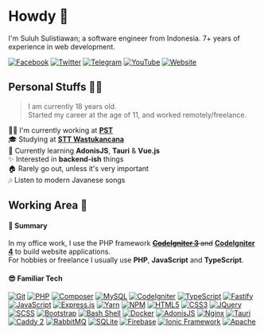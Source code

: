 # Howdy :wave:

I'm Suluh Sulistiawan; a software engineer from Indonesia. 7+ years of experience in web development.

[![Facebook](https://img.shields.io/badge/Facebook-%234267B2.svg?&style=flat-square&logo=facebook&logoColor=white)](https://www.facebook.com/suluh.sulistiawan)
[![Twitter](https://img.shields.io/twitter/follow/suluh_s?label=Twitter&logo=twitter&style=flat-square)](https://www.twitter.com/suluh_s)
[![Telegram](https://img.shields.io/badge/Telegram-%230088cc.svg?&style=flat-square&logo=telegram&logoColor=white)](https://t.me/suluh_s)
[![YouTube](https://img.shields.io/youtube/channel/subscribers/UC4cH_s6tZDBT4NW7VuM4Gsw?label=YouTube&logo=youtube&style=flat-square)](https://www.youtube.com/c/SDeveloper)
[![Website](https://img.shields.io/website?label=Website&logo=google-chrome&style=flat-square&down_color=lightgrey&down_message=Down&up_color=blue&up_message=Up&url=https%3A%2F%2Fsuluh.my.id)](https://suluh.my.id)

## Personal Stuffs :surfing_man:

> I am currently 18 years old.<br />
> Started my career at the age of 11, and worked remotely/freelance.

:man_technologist: I'm currently working at [**PST**](https://pratamatechsolution.co.id/)<br />
:mortar_board: Studying at [**STT Wastukancana**](https://stt-wastukancana.ac.id/)<br />
:seedling: Currently learning **AdonisJS**, **Tauri** & **Vue.js**<br />
:sparkles: Interested in **backend-ish** things<br />
:house: Rarely go out, unless it's very important<br />
:notes: Listen to modern Javanese songs

## Working Area :see_no_evil:

#### :blossom: Summary

In my office work, I use the PHP framework ~~[**CodeIgniter 3**](https://github.com/bcit-ci/CodeIgniter) and~~ [**CodeIgniter 4**](https://github.com/codeigniter4/CodeIgniter4) to build website applications.<br />
For hobbies or freelance I usually use **PHP**, **JavaScript** and **TypeScript**.

#### :sunglasses: Familiar Tech

[![Git](https://img.shields.io/badge/Git-%23f34f29?style=flat-square&logoColor=%23FFF&logo=git)](https://git-scm.com/)
[![PHP](https://img.shields.io/badge/PHP-%238892BF?style=flat-square&logoColor=%23FFF&logo=php)](https://www.php.net/)
[![Composer](https://img.shields.io/badge/Composer-%23FFF?style=flat-square&logoColor=%23222&logo=composer)](https://getcomposer.org/)
[![MySQL](https://img.shields.io/badge/MySQL-%2300758F?style=flat-square&logoColor=%23FFF&logo=mysql)](https://www.mysql.com/)
[![CodeIgniter](https://img.shields.io/badge/CodeIgniter-%23dd4814?style=flat-square&logoColor=%23FFF&logo=codeigniter)](https://codeigniter.com/)
[![TypeScript](https://img.shields.io/badge/TypeScript-%23007acc?style=flat-square&logoColor=%23FFF&logo=typescript)](https://www.typescriptlang.org/)
[![Fastify](https://img.shields.io/badge/Fastify-%23202020?style=flat-square&logoColor=%23FFF&logo=fastify)](https://www.fastify.io/)
[![JavaScript](https://img.shields.io/badge/JavaScript-%23f0db4f?style=flat-square&logoColor=%23333&logo=javascript)](https://www.javascript.com/)
[![Express.js](https://img.shields.io/badge/Express.js-%23404d59?&style=flat-square&logoColor=%23FFF&logo=express)](https://expressjs.com/)
[![Yarn](https://img.shields.io/badge/Yarn-%23FFFFFF?style=flat-square&logoColor=%232188b6&logo=yarn)](https://yarnpkg.com/)
[![NPM](https://img.shields.io/badge/npm-%23FFFFFF?style=flat-square&logoColor=%23FFF&logo=npm)](https://www.npmjs.com/)
[![HTML5](https://img.shields.io/badge/HTML5-%23e34c26?style=flat-square&logoColor=%23FFF&logo=html5)](https://developer.mozilla.org/en-US/docs/Glossary/HTML5)
[![CSS3](https://img.shields.io/badge/CSS3-%23264de4?style=flat-square&logoColor=%23FFF&logo=css3)](https://developer.mozilla.org/en-US/docs/Web/CSS)
[![JQuery](https://img.shields.io/badge/JQuery-%230769ad?style=flat-square&logoColor=%23FFF&logo=jquery)](https://jquery.com/)
[![SCSS](https://img.shields.io/badge/SCSS-%23E0A3C2?style=flat-square&logoColor=%23333&logo=sass)](https://sass-lang.com/)
[![Bootstrap](https://img.shields.io/badge/Bootstrap-%237952b3?style=flat-square&logoColor=%23FFF&logo=bootstrap)](https://getbootstrap.com/)
[![Bash Shell](https://img.shields.io/badge/Bash-%234eaa25?style=flat-square&logoColor=%23FFF&logo=gnu-bash)](https://www.gnu.org/software/bash/)
[![Docker](https://img.shields.io/badge/Docker-%23002c66?style=flat-square&logoColor=%23FFF&logo=docker)](https://www.docker.com/)
[![AdonisJS](https://img.shields.io/badge/AdonisJS-%235a45ff?style=flat-square&logoColor=%23FFF&logo=adonisjs)](https://adonisjs.com/)
[![Nginx](https://img.shields.io/badge/Nginx-%23222?style=flat-square&logoColor=%23009639&logo=nginx)](https://www.nginx.com/)
[![Tauri](https://img.shields.io/badge/Tauri-%23242526?style=flat-square&logoColor=%23ffc131&logo=tauri)](https://tauri.app/)
[![Caddy 2](https://img.shields.io/badge/Caddy%202-%231bba37?style=flat-square&logoColor=%23FFF&logo=windows-terminal)](http://caddyserver.com/v2/)
[![RabbitMQ](https://img.shields.io/badge/RabbitMQ-%23FFF?style=flat-square&logoColor=%23FF6600&logo=rabbitmq)](https://www.rabbitmq.com/)
[![SQLite](https://img.shields.io/badge/SQLite-blue?style=flat-square&logoColor=%23FFF&logo=sqlite)](https://www.sqlite.org/)
[![Firebase](https://img.shields.io/badge/Firebase-%23FFA611?style=flat-square&logoColor=%23FFF&logo=firebase)](https://firebase.google.com/)
[![Ionic Framework](https://img.shields.io/badge/Ionic-%23498AFF?style=flat-square&logoColor=%23FFF&logo=ionic)](https://ionicframework.com/)
[![Apache](https://img.shields.io/badge/Apache-%23557697?style=flat-square&logoColor=%23d12127&logo=apache)](https://httpd.apache.org/)
